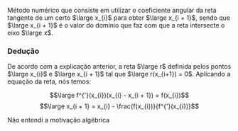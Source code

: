 Método numérico que consiste em utilizar o coeficiente angular da reta tangente de um certo $\large x_{i}$ para obter $\large x_{i + 1}$, sendo que $\large x_{i + 1}$ é o valor do domínio que faz com que a reta intersecte o eixo $\large x$.

### Dedução
De acordo com a explicação anterior, a reta $\large r$ definida pelos pontos $\large x_{i}$ e $\large x_{i + 1}$ tal que $\large r(x_{i+1}) = 0$. Aplicando a equação da reta, nós temos:

$$\large f^{'}(x_{i})(x_{i} - x_{i + 1}) = f(x_{i})$$$$\large x_{i + 1} = x_{i} - \frac{f(x_{i})}{f^{'}(x_{i})}$$

Não entendi a motivação algébrica